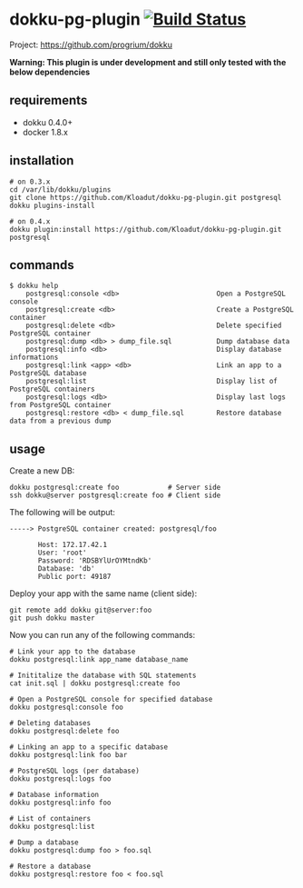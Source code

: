 # dokku-pg-plugin [![Build Status](https://img.shields.io/travis/Kloadut/dokku-pg-plugin.svg?branch=master "Build Status")](https://travis-ci.org/Kloadut/dokku-pg-plugin)

Project: https://github.com/progrium/dokku

**Warning: This plugin is under development and still only tested with the below dependencies**

## requirements

- dokku 0.4.0+
- docker 1.8.x

## installation

```shell
# on 0.3.x
cd /var/lib/dokku/plugins
git clone https://github.com/Kloadut/dokku-pg-plugin.git postgresql
dokku plugins-install

# on 0.4.x
dokku plugin:install https://github.com/Kloadut/dokku-pg-plugin.git postgresql
```

## commands

```
$ dokku help
    postgresql:console <db>                        Open a PostgreSQL console
    postgresql:create <db>                         Create a PostgreSQL container
    postgresql:delete <db>                         Delete specified PostgreSQL container
    postgresql:dump <db> > dump_file.sql           Dump database data
    postgresql:info <db>                           Display database informations
    postgresql:link <app> <db>                     Link an app to a PostgreSQL database
    postgresql:list                                Display list of PostgreSQL containers
    postgresql:logs <db>                           Display last logs from PostgreSQL container
    postgresql:restore <db> < dump_file.sql        Restore database data from a previous dump
```

## usage

Create a new DB:

```shell
dokku postgresql:create foo            # Server side
ssh dokku@server postgresql:create foo # Client side
```

The following will be output:

```
-----> PostgreSQL container created: postgresql/foo

       Host: 172.17.42.1
       User: 'root'
       Password: 'RDSBYlUrOYMtndKb'
       Database: 'db'
       Public port: 49187
```

Deploy your app with the same name (client side):

```shell
git remote add dokku git@server:foo
git push dokku master
```

Now you can run any of the following commands:

```shell
# Link your app to the database
dokku postgresql:link app_name database_name

# Inititalize the database with SQL statements
cat init.sql | dokku postgresql:create foo

# Open a PostgreSQL console for specified database
dokku postgresql:console foo

# Deleting databases
dokku postgresql:delete foo

# Linking an app to a specific database
dokku postgresql:link foo bar

# PostgreSQL logs (per database)
dokku postgresql:logs foo

# Database information
dokku postgresql:info foo

# List of containers
dokku postgresql:list

# Dump a database
dokku postgresql:dump foo > foo.sql

# Restore a database
dokku postgresql:restore foo < foo.sql
```
